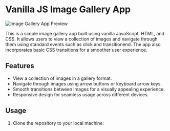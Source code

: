 # Vanilla JS Image Gallery App

![Image Gallery App Preview](https://github.com/cyber-rush/Flexing-Image-Gallery/assets/66362774/39b0336c-f4a0-4b46-93cf-90484f6902da)

This is a simple image gallery app built using vanilla JavaScript, HTML, and CSS. It allows users to view a collection of images and navigate through them using standard events such as click and transitionend. The app also incorporates basic CSS transitions for a smoother user experience.

## Features

- View a collection of images in a gallery format.
- Navigate through images using arrow buttons or keyboard arrow keys.
- Smooth transitions between images for a visually appealing experience.
- Responsive design for seamless usage across different devices.

## Usage

1. Clone the repository to your local machine:

